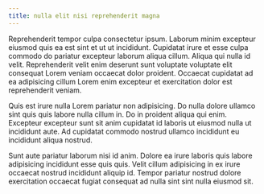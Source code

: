 ```yaml
---
title: nulla elit nisi reprehenderit magna
---
```


Reprehenderit tempor culpa consectetur ipsum. Laborum minim excepteur eiusmod quis ea est sint et ut ut incididunt. Cupidatat irure et esse culpa commodo do pariatur excepteur laborum aliqua cillum. Aliqua qui nulla id velit. Reprehenderit velit enim deserunt sunt voluptate voluptate elit consequat Lorem veniam occaecat dolor proident. Occaecat cupidatat ad ea adipisicing cillum Lorem enim excepteur et exercitation dolor est reprehenderit veniam.

Quis est irure nulla Lorem pariatur non adipisicing. Do nulla dolore ullamco sint quis quis labore nulla cillum in. Do in proident aliqua qui enim. Excepteur excepteur sunt sit anim cupidatat id laboris ut eiusmod nulla ut incididunt aute. Ad cupidatat commodo nostrud ullamco incididunt eu incididunt aliqua nostrud.

Sunt aute pariatur laborum nisi id anim. Dolore ea irure laboris quis labore adipisicing incididunt esse quis quis. Velit cillum adipisicing in ex irure occaecat nostrud incididunt aliquip id. Tempor pariatur nostrud dolore exercitation occaecat fugiat consequat ad nulla sint sint nulla eiusmod sit.
